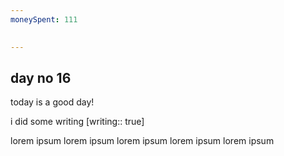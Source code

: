 ```yaml
---
moneySpent: 111

 
---
```

## day no 16
today is a good day!
 

i did some writing [writing:: true]

lorem ipsum lorem ipsum lorem ipsum lorem ipsum lorem ipsum

